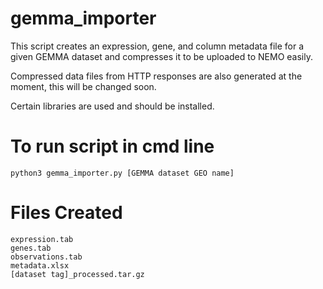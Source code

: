# gemma_importer

This script creates an expression, gene, and column metadata file for a given GEMMA dataset and compresses it to be uploaded to NEMO easily.

Compressed data files from HTTP responses are also generated at the moment, this will be changed soon.

Certain libraries are used and should be installed.

# To run script in cmd line

```python3 gemma_importer.py [GEMMA dataset GEO name]```

# Files Created
```
expression.tab
genes.tab
observations.tab
metadata.xlsx
[dataset tag]_processed.tar.gz
```
